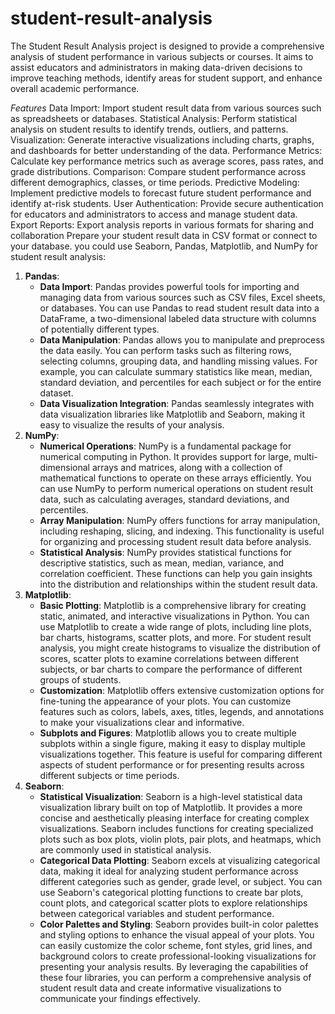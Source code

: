 # student-result-analysis
The Student Result Analysis project is designed to provide a comprehensive analysis of student performance in various subjects or courses. It aims to assist educators and administrators in making data-driven decisions to improve teaching methods, identify areas for student support, and enhance overall academic performance.

*Features*
Data Import: Import student result data from various sources such as spreadsheets or databases.
Statistical Analysis: Perform statistical analysis on student results to identify trends, outliers, and patterns.
Visualization: Generate interactive visualizations including charts, graphs, and dashboards for better understanding of the data.
Performance Metrics: Calculate key performance metrics such as average scores, pass rates, and grade distributions.
Comparison: Compare student performance across different demographics, classes, or time periods.
Predictive Modeling: Implement predictive models to forecast future student performance and identify at-risk students.
User Authentication: Provide secure authentication for educators and administrators to access and manage student data.
Export Reports: Export analysis reports in various formats for sharing and collaboration
Prepare your student result data in CSV format or connect to your database.
 you could use Seaborn, Pandas, Matplotlib, and NumPy for student result analysis:
1. **Pandas**:
   - **Data Import**: Pandas provides powerful tools for importing and managing data from various sources such as CSV files, Excel sheets, or databases. You can use Pandas to read student result data into a DataFrame, a two-dimensional labeled data structure with columns of potentially different types.
   - **Data Manipulation**: Pandas allows you to manipulate and preprocess the data easily. You can perform tasks such as filtering rows, selecting columns, grouping data, and handling missing values. For example, you can calculate summary statistics like mean, median, standard deviation, and percentiles for each subject or for the entire dataset.
   - **Data Visualization Integration**: Pandas seamlessly integrates with data visualization libraries like Matplotlib and Seaborn, making it easy to visualize the results of your analysis.
2. **NumPy**:
   - **Numerical Operations**: NumPy is a fundamental package for numerical computing in Python. It provides support for large, multi-dimensional arrays and matrices, along with a collection of mathematical functions to operate on these arrays efficiently. You can use NumPy to perform numerical operations on student result data, such as calculating averages, standard deviations, and percentiles.
   - **Array Manipulation**: NumPy offers functions for array manipulation, including reshaping, slicing, and indexing. This functionality is useful for organizing and processing student result data before analysis.
   - **Statistical Analysis**: NumPy provides statistical functions for descriptive statistics, such as mean, median, variance, and correlation coefficient. These functions can help you gain insights into the distribution and relationships within the student result data.
3. **Matplotlib**:
   - **Basic Plotting**: Matplotlib is a comprehensive library for creating static, animated, and interactive visualizations in Python. You can use Matplotlib to create a wide range of plots, including line plots, bar charts, histograms, scatter plots, and more. For student result analysis, you might create histograms to visualize the distribution of scores, scatter plots to examine correlations between different subjects, or bar charts to compare the performance of different groups of students.
   - **Customization**: Matplotlib offers extensive customization options for fine-tuning the appearance of your plots. You can customize features such as colors, labels, axes, titles, legends, and annotations to make your visualizations clear and informative.
   - **Subplots and Figures**: Matplotlib allows you to create multiple subplots within a single figure, making it easy to display multiple visualizations together. This feature is useful for comparing different aspects of student performance or for presenting results across different subjects or time periods.
4. **Seaborn**:
   - **Statistical Visualization**: Seaborn is a high-level statistical data visualization library built on top of Matplotlib. It provides a more concise and aesthetically pleasing interface for creating complex visualizations. Seaborn includes functions for creating specialized plots such as box plots, violin plots, pair plots, and heatmaps, which are commonly used in statistical analysis.
   - **Categorical Data Plotting**: Seaborn excels at visualizing categorical data, making it ideal for analyzing student performance across different categories such as gender, grade level, or subject. You can use Seaborn's categorical plotting functions to create bar plots, count plots, and categorical scatter plots to explore relationships between categorical variables and student performance.
   - **Color Palettes and Styling**: Seaborn provides built-in color palettes and styling options to enhance the visual appeal of your plots. You can easily customize the color scheme, font styles, grid lines, and background colors to create professional-looking visualizations for presenting your analysis results.
By leveraging the capabilities of these four libraries, you can perform a comprehensive analysis of student result data and create informative visualizations to communicate your findings effectively.
